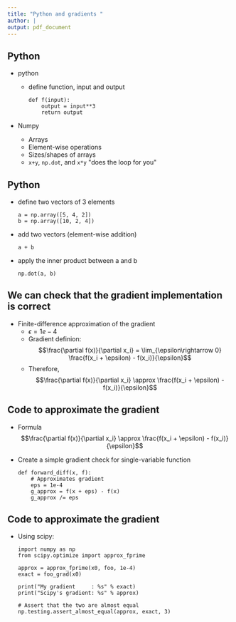 ```yaml
---
title: "Python and gradients "
author: |
output: pdf_document
---
```


## Python 

- python 
    - define function, input and output
        ```
        def f(input):
            output = input**3
            return output
        ```

- Numpy 
    - Arrays
    - Element-wise operations 
    - Sizes/shapes of arrays
    - `x+y`, `np.dot`, and `x*y` "does the loop for you"

## Python 

- define two vectors of 3 elements
    ```
    a = np.array([5, 4, 2])
    b = np.array([10, 2, 4])
    ```

- add two vectors (element-wise addition)
    ```
    a + b
    ```

- apply the inner product between a and b
    ```
    np.dot(a, b)
    ```


## We can check that the gradient implementation is correct 

- Finite-difference approximation of the gradient
    - $\epsilon = 1e-4$
    - Gradient definion:
    $$\frac{\partial f(x)}{\partial x_i} = \lim_{\epsilon\rightarrow 0} \frac{f(x_i + \epsilon) - f(x_i)}{\epsilon}$$
    - Therefore,
    $$\frac{\partial f(x)}{\partial x_i} \approx \frac{f(x_i + \epsilon) - f(x_i)}{\epsilon}$$

    
## Code to approximate the gradient

- Formula
$$\frac{\partial f(x)}{\partial x_i} \approx \frac{f(x_i + \epsilon) - f(x_i)}{\epsilon}$$

- Create a simple gradient check for single-variable function
    ```
    def forward_diff(x, f):
        # Approximates gradient
        eps = 1e-4
        g_approx = f(x + eps) - f(x)
        g_approx /= eps

    ```   

## Code to approximate the gradient


- Using scipy:
    ```
    import numpy as np
    from scipy.optimize import approx_fprime
    
    approx = approx_fprime(x0, foo, 1e-4)
    exact = foo_grad(x0)

    print("My gradient     : %s" % exact)
    print("Scipy's gradient: %s" % approx)    

    # Assert that the two are almost equal
    np.testing.assert_almost_equal(approx, exact, 3)

    ```